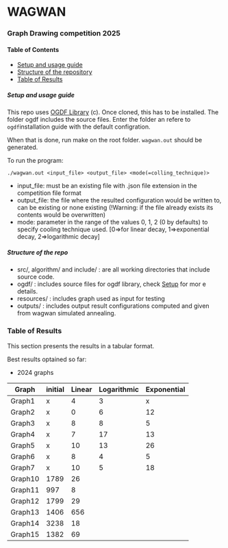 # WAGWAN

### Graph Drawing competition 2025

#### Table of Contents
- [Setup and usage guide](#####setup-and-usage-guide)
- [Structure of the repository](#####Structure-of-the-repo)
- [Table of Results](#####table-of-results)

##### Setup and usage guide
This repo uses  [OGDF Library](https://ogdf.uos.de/) (c). Once cloned, this has to be installed. The folder ogdf includes the source files. Enter the folder an refere to `ogdf`installation guide with the default configration.

When that is done, run make on the root folder. `wagwan.out` should be generated.

To run the program:

`./wagwan.out <input_file> <output_file> <mode(=colling_technique)>`

* input_file: must be an existing file with .json file extension in the competition file format
* output_file: the file where the resulted configuration would be written to, can be existing or none existing (!Warning: if the file already exists its contents would be overwritten)
* mode: parameter in the range of the values 0, 1, 2 (0 by defaults) to specify cooling technique used. [0=>for linear decay, 1=>exponential decay, 2=>logarithmic decay]


##### Structure of the repo

- src/, algorithm/ and include/ : are all working directories that include source code.
- ogdf/ : includes source files for ogdf library, check [Setup](###setup) for mor e details.
- resources/ : includes graph used as input for testing
- outputs/ : includes output result configurations computed and given from wagwan simulated annealing.

### Table of Results
This section presents the results in a tabular format.


Best results optained so far:

* 2024 graphs

Graph |  initial | Linear | Logarithmic | Exponential
------------- | ----------------| ------------ | ------------- | -----------
Graph1   | x | 4 | 3 | x 
Graph2   | x | 0 | 6 | 12
Graph3   | x | 8 | 8 | 5 
Graph4   | x | 7 | 17 | 13
Graph5   | x | 10 | 13 | 26
Graph6   | x | 8 | 4 | 5 
Graph7   | x | 10 | 5 | 18
Graph10  | 1789 | 26 | | 
Graph11  | 997  | 8 | | 
Graph12  | 1799 | 29| |
Graph13  | 1406 | 656 | | 
Graph14  | 3238 | 18 | | 
Graph15  | 1382 | 69 | |
